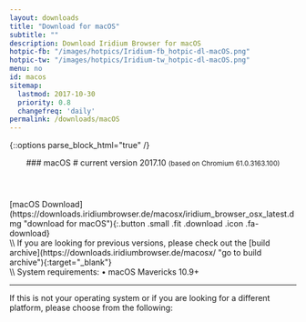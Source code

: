 ```yaml
---
layout: downloads
title: "Download for macOS"
subtitle: ""
description: Download Iridium Browser for macOS
hotpic-fb: "/images/hotpics/Iridium-fb_hotpic-dl-macOS.png"
hotpic-tw: "/images/hotpics/Iridium-tw_hotpic-dl-macOS.png"
menu: no
id: macos
sitemap:
  lastmod: 2017-10-30
  priority: 0.8
  changefreq: 'daily'
permalink: /downloads/macOS
---
```


{::options parse_block_html="true" /}
<div class="icon dl fa-apple"></div>
<header>
### macOS #
current version 2017.10      
<small>(based on Chromium 61.0.3163.100)</small>
</header>

<div class="container 25%">
<div class="row">
<div class="12u$ align-center">
[macOS  Download](https://downloads.iridiumbrowser.de/macosx/iridium_browser_osx_latest.dmg "download for macOS"){:.button .small .fit .download .icon .fa-download}
</div>
</div></div>
\\
If you are looking for previous versions, please check out the [build archive](https://downloads.iridiumbrowser.de/macosx/ "go to build archive"){:target="_blank"}<br/>
\\
System requirements:  
&#8226;  macOS Mavericks 10.9+
	 
---

If this is not your operating system or if you are looking for a different platform, please choose from the following:
